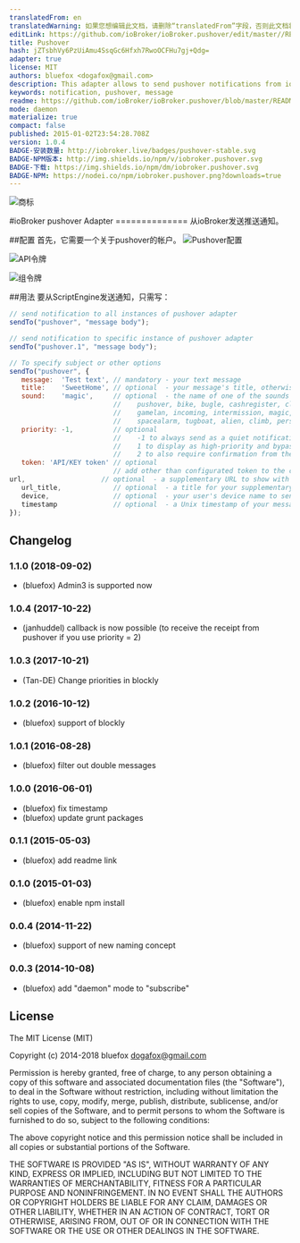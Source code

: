 ```yaml
---
translatedFrom: en
translatedWarning: 如果您想编辑此文档，请删除“translatedFrom”字段，否则此文档将再次自动翻译
editLink: https://github.com/ioBroker/ioBroker.pushover/edit/master//README.md
title: Pushover
hash: jZTsbhVy6PzUiAmu4SsqGc6Hfxh7RwoOCFHu7gj+Qdg=
adapter: true
license: MIT
authors: bluefox <dogafox@gmail.com>
description: This adapter allows to send pushover notifications from ioBroker
keywords: notification, pushover, message
readme: https://github.com/ioBroker/ioBroker.pushover/blob/master/README.md
mode: daemon
materialize: true
compact: false
published: 2015-01-02T23:54:28.708Z
version: 1.0.4
BADGE-安装数量: http://iobroker.live/badges/pushover-stable.svg
BADGE-NPM版本: http://img.shields.io/npm/v/iobroker.pushover.svg
BADGE-下载: https://img.shields.io/npm/dm/iobroker.pushover.svg
BADGE-NPM: https://nodei.co/npm/iobroker.pushover.png?downloads=true
---
```

![商标](zh-cn/adapterref/iobroker.pushover/../../../en/adapterref/iobroker.pushover/admin/pushover.png)


#ioBroker pushover Adapter ==============
从ioBroker发送推送通知。

##配置
首先，它需要一个关于pushover的帐户。
![Pushover配置](zh-cn/adapterref/iobroker.pushover/../../../en/adapterref/iobroker.pushover/img/Screen0.png)

![API令牌](zh-cn/adapterref/iobroker.pushover/../../../en/adapterref/iobroker.pushover/img/Screen1.png)

![组令牌](zh-cn/adapterref/iobroker.pushover/../../../en/adapterref/iobroker.pushover/img/Screen3.png)

##用法
要从ScriptEngine发送通知，只需写：

```javascript
// send notification to all instances of pushover adapter
sendTo("pushover", "message body");

// send notification to specific instance of pushover adapter
sendTo("pushover.1", "message body");

// To specify subject or other options
sendTo("pushover", {
   message:  'Test text', // mandatory - your text message
   title:    'SweetHome', // optional  - your message's title, otherwise your app's name is used
   sound:    'magic',     // optional  - the name of one of the sounds supported by device clients to override the user's default sound choice
                          //    pushover, bike, bugle, cashregister, classical, cosmic, falling,
                          //    gamelan, incoming, intermission, magic, mechanical, pianobar, siren,
                          //    spacealarm, tugboat, alien, climb, persistent, echo, updown, none
   priority: -1,          // optional
                          //    -1 to always send as a quiet notification,
                          //    1 to display as high-priority and bypass the user's quiet hours, or
                          //    2 to also require confirmation from the user
   token: 'API/KEY token' // optional
                          // add other than configurated token to the call
url,                   // optional  - a supplementary URL to show with your message
   url_title,             // optional  - a title for your supplementary URL, otherwise just the URL is shown
   device,                // optional  - your user's device name to send the message directly to that device, rather than all of the user's devices
   timestamp              // optional  - a Unix timestamp of your message's date and time to display to the user, rather than the time your message is received by our API
});

```

## Changelog
### 1.1.0 (2018-09-02)
* (bluefox) Admin3 is supported now

### 1.0.4 (2017-10-22)
* (janhuddel) callback is now possible (to receive the receipt from pushover if you use priority = 2)

### 1.0.3 (2017-10-21)
* (Tan-DE) Change priorities in blockly

### 1.0.2 (2016-10-12)
* (bluefox) support of blockly

### 1.0.1 (2016-08-28)
* (bluefox) filter out double messages

### 1.0.0 (2016-06-01)
* (bluefox) fix timestamp
* (bluefox) update grunt packages

### 0.1.1 (2015-05-03)
* (bluefox) add readme link

### 0.1.0 (2015-01-03)
* (bluefox) enable npm install

### 0.0.4 (2014-11-22)
* (bluefox) support of new naming concept

### 0.0.3 (2014-10-08)
* (bluefox) add "daemon" mode to "subscribe"

## License

The MIT License (MIT)

Copyright (c) 2014-2018 bluefox <dogafox@gmail.com>

Permission is hereby granted, free of charge, to any person obtaining a copy
of this software and associated documentation files (the "Software"), to deal
in the Software without restriction, including without limitation the rights
to use, copy, modify, merge, publish, distribute, sublicense, and/or sell
copies of the Software, and to permit persons to whom the Software is
furnished to do so, subject to the following conditions:

The above copyright notice and this permission notice shall be included in
all copies or substantial portions of the Software.

THE SOFTWARE IS PROVIDED "AS IS", WITHOUT WARRANTY OF ANY KIND, EXPRESS OR
IMPLIED, INCLUDING BUT NOT LIMITED TO THE WARRANTIES OF MERCHANTABILITY,
FITNESS FOR A PARTICULAR PURPOSE AND NONINFRINGEMENT. IN NO EVENT SHALL THE
AUTHORS OR COPYRIGHT HOLDERS BE LIABLE FOR ANY CLAIM, DAMAGES OR OTHER
LIABILITY, WHETHER IN AN ACTION OF CONTRACT, TORT OR OTHERWISE, ARISING FROM,
OUT OF OR IN CONNECTION WITH THE SOFTWARE OR THE USE OR OTHER DEALINGS IN
THE SOFTWARE.